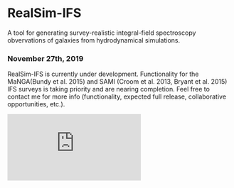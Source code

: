 # RealSim-IFS
A tool for generating survey-realistic integral-field spectroscopy obvervations of galaxies from hydrodynamical simulations.

### November 27th, 2019
RealSim-IFS is currently under development. Functionality for the MaNGA(Bundy et al. 2015) and SAMI (Croom et al. 2013, Bryant et al. 2015) IFS surveys is taking priority and are nearing completion. Feel free to contact me for more info (functionality, expected full release, collaborative opportunities, etc.).

![Image description](https://github.com/cbottrell/RealSim-IFS/Logo.pdf)
